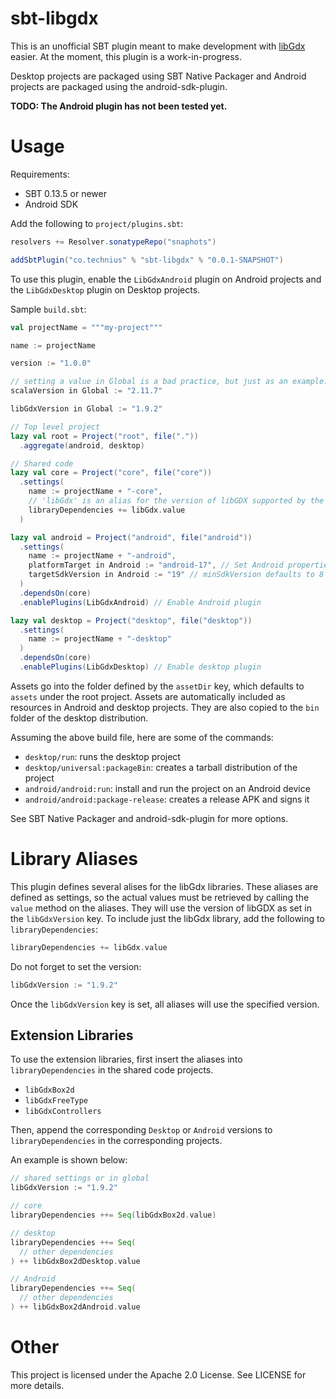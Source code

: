 # sbt-libgdx
This is an unofficial SBT plugin meant to make development with
[libGdx](http://libgdx.badlogicgames.com/) easier. At the moment, this plugin
is a work-in-progress.

Desktop projects are packaged using SBT Native Packager and Android projects
are packaged using the android-sdk-plugin.

**TODO: The Android plugin has not been tested yet.**

# Usage
Requirements:
* SBT 0.13.5 or newer
* Android SDK

Add the following to `project/plugins.sbt`:
```scala
resolvers += Resolver.sonatypeRepo("snaphots")

addSbtPlugin("co.technius" % "sbt-libgdx" % "0.0.1-SNAPSHOT")
```

To use this plugin, enable the `LibGdxAndroid` plugin on Android projects and
the `LibGdxDesktop` plugin on Desktop projects.

Sample `build.sbt`:
```scala
val projectName = """my-project"""

name := projectName

version := "1.0.0"

// setting a value in Global is a bad practice, but just as an example:
scalaVersion in Global := "2.11.7"

libGdxVersion in Global := "1.9.2"

// Top level project
lazy val root = Project("root", file("."))
  .aggregate(android, desktop)

// Shared code
lazy val core = Project("core", file("core"))
  .settings(
    name := projectName + "-core",
    // 'libGdx' is an alias for the version of libGDX supported by the plugin
    libraryDependencies += libGdx.value
  )

lazy val android = Project("android", file("android"))
  .settings(
    name := projectName + "-android",
    platformTarget in Android := "android-17", // Set Android properties
    targetSdkVersion in Android := "19" // minSdkVersion defaults to 8
  )
  .dependsOn(core)
  .enablePlugins(LibGdxAndroid) // Enable Android plugin

lazy val desktop = Project("desktop", file("desktop"))
  .settings(
    name := projectName + "-desktop"
  )
  .dependsOn(core)
  .enablePlugins(LibGdxDesktop) // Enable desktop plugin
```

Assets go into the folder defined by the `assetDir` key, which defaults to
`assets` under the root project. Assets are automatically included as resources
in Android and desktop projects. They are also copied to the `bin` folder of
the desktop distribution.

Assuming the above build file, here are some of the commands:
* `desktop/run`: runs the desktop project
* `desktop/universal:packageBin`: creates a tarball distribution of the project
* `android/android:run`: install and run the project on an Android device
* `android/android:package-release`: creates a release APK and signs it

See SBT Native Packager and android-sdk-plugin for more options.

# Library Aliases

This plugin defines several alises for the libGdx libraries. These aliases
are defined as settings, so the actual values must be retrieved by calling
the `value` method on the aliases. They will use the version of libGDX as set
in the `libGdxVersion` key. To include just the libGdx library, add the
following to `libraryDependencies`:

```scala
libraryDependencies += libGdx.value
```

Do not forget to set the version:
```scala
libGdxVersion := "1.9.2"
```
Once the `libGdxVersion` key is set, all aliases will use the specified version.

## Extension Libraries
To use the extension libraries, first insert the aliases into
`libraryDependencies` in the shared code projects.

* `libGdxBox2d`
* `libGdxFreeType`
* `libGdxControllers`

Then, append the corresponding `Desktop` or `Android` versions to
`libraryDependencies` in the corresponding projects.

An example is shown below:

```scala
// shared settings or in global
libGdxVersion := "1.9.2"

// core
libraryDependencies ++= Seq(libGdxBox2d.value)

// desktop
libraryDependencies ++= Seq(
  // other dependencies
) ++ libGdxBox2dDesktop.value

// Android
libraryDependencies ++= Seq(
  // other dependencies
) ++ libGdxBox2dAndroid.value
```

# Other

This project is licensed under the Apache 2.0 License. See LICENSE for more
details.
